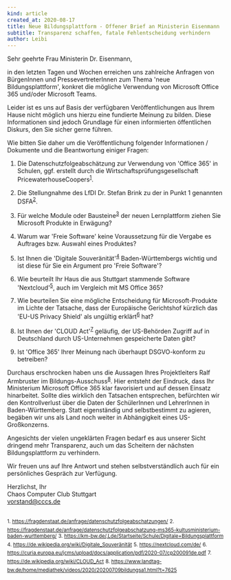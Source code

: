 ```yaml
---
kind: article
created_at: 2020-08-17
title: Neue Bildungsplattform - Offener Brief an Ministerin Eisenmann
subtitle: Transparenz schaffen, fatale Fehlentscheidung verhindern
author: Leibi
---
```

Sehr geehrte Frau Ministerin Dr. Eisenmann,

in den letzten Tagen und Wochen erreichen uns zahlreiche Anfragen von BürgenInnen und PressevertreterInnen zum Thema 'neue Bildungsplattform', konkret die mögliche Verwendung von Microsoft Office 365 und/oder Microsoft Teams.

Leider ist es uns auf Basis der verfügbaren Veröffentlichungen aus Ihrem Hause nicht möglich uns hierzu eine fundierte Meinung zu bilden. 
Diese Informationen sind jedoch Grundlage für einen informierten öffentlichen Diskurs, den Sie sicher gerne führen.

Wie bitten Sie daher um die Veröffentlichung folgender Informationen / Dokumente und die Beantwortung einiger Fragen:

<!-- break -->

 1. Die Datenschutzfolgeabschätzung zur Verwendung von 'Office 365' in Schulen, ggf. erstellt durch die Wirtschaftsprüfungsgesellschaft PricewaterhouseCoopers<sup><a href="#fn1">1</a></sup>.

 2. Die Stellungnahme des LfDI Dr. Stefan Brink zu der in Punkt 1 genannten DSFA<sup><a href="#fn2">2</a></sup>.

 3. Für welche Module oder Bausteine<sup><a href="#fn3">3</a></sup> der neuen Lernplattform ziehen Sie Microsoft Produkte in Erwägung?

 4. Warum war 'Freie Software' keine Voraussetzung für die Vergabe es Auftrages bzw. Auswahl eines Produktes?

 5. Ist Ihnen die 'Digitale Souveränität'<sup><a href="#fn4">4</a></sup> Baden-Württembergs wichtig und ist diese für Sie ein Argument pro 'Freie Software'? 

 6. Wie beurteilt Ihr Haus die aus Stuttgart stammende Software 'Nextcloud'<sup><a href="#fn5">5</a></sup>, auch im Vergleich mit MS Office 365?

 7. Wie beurteilen Sie eine mögliche Entscheidung für Microsoft-Produkte im Lichte der Tatsache, dass der Europäische Gerichtshof kürzlich das 'EU-US Privacy Shield' als ungültig erklärt<sup><a href="#fn6">6</a></sup> hat?

 8. Ist Ihnen der 'CLOUD Act'<sup><a href="#fn7">7</a></sup> geläufig, der US-Behörden Zugriff auf in Deutschland durch US-Unternehmen gespeicherte Daten gibt?

 9. Ist 'Office 365' Ihrer Meinung nach überhaupt DSGVO-konform zu betreiben?

Durchaus erschrocken haben uns die Aussagen Ihres Projektleiters Ralf Armbruster im Bildungs-Ausschuss<sup><a href="#fn8">8</a></sup>. Hier entsteht der Eindruck, dass Ihr Ministerium Microsoft Office 365 klar favorisiert und auf dessen Einsatz hinarbeitet. Sollte dies wirklich den Tatsachen entsprechen, befürchten wir den Kontrollverlust über die Daten der SchülerInnen und LehrerInnen in Baden-Württemberg. Statt eigenständig und selbstbestimmt zu agieren, begäben wir uns als Land noch weiter in Abhängigkeit eines US-Großkonzerns.

Angesichts der vielen ungeklärten Fragen bedarf es aus unserer Sicht dringend mehr Transparenz, auch um das Scheitern der nächsten Bildungsplattform zu verhindern.

Wir freuen uns auf Ihre Antwort und stehen selbstverständlich auch für ein persönliches Gespräch zur Verfügung.

Herzlichst, Ihr  
Chaos Computer Club Stuttgart  
vorstand@cccs.de

<br>
<sup id="fn1">1. <a href="https://fragdenstaat.de/anfrage/datenschutzfolgeabschatzungen/">https://fragdenstaat.de/anfrage/datenschutzfolgeabschatzungen/</a></sup>  
<sup id="fn2">2. <a href="https://fragdenstaat.de/anfrage/datenschutzfolgeabschatzung-ms365-kultusministerium-baden-wurttemberg/">https://fragdenstaat.de/anfrage/datenschutzfolgeabschatzung-ms365-kultusministerium-baden-wurttemberg/</a></sup></sup>  
<sup id="fn3">3. <a href="https://km-bw.de/,Lde/Startseite/Schule/Digitale+Bildungsplattform">https://km-bw.de/,Lde/Startseite/Schule/Digitale+Bildungsplattform</a></sup>  
<sup id="fn4">4. <a href="https://de.wikipedia.org/wiki/Digitale_Souveränität">https://de.wikipedia.org/wiki/Digitale_Souveränität</a></sup>  
<sup id="fn5">5. <a href="https://nextcloud.com/de/">https://nextcloud.com/de/</a></sup>   
<sup id="fn6">6. <a href="https://curia.europa.eu/jcms/upload/docs/application/pdf/2020-07/cp200091de.pdf">https://curia.europa.eu/jcms/upload/docs/application/pdf/2020-07/cp200091de.pdf</a></sup>  
<sup id="fn7">7. <a href="https://de.wikipedia.org/wiki/CLOUD_Act">https://de.wikipedia.org/wiki/CLOUD_Act</a></sup>  
<sup id="fn8">8. <a href="https://www.landtag-bw.de/home/mediathek/videos/2020/20200709bildungsa1.html?t=7625">https://www.landtag-bw.de/home/mediathek/videos/2020/20200709bildungsa1.html?t=7625</a></sup>  
